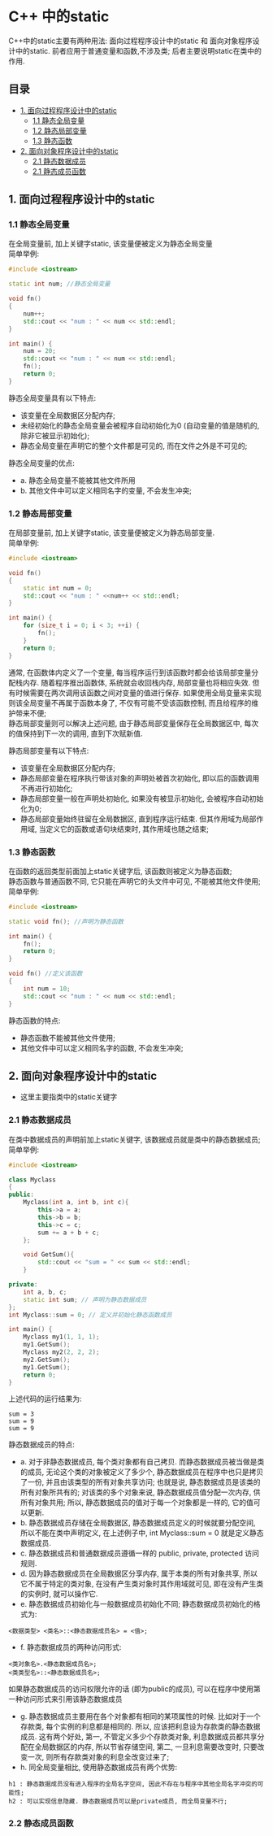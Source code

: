 # C++ 中的static
C++中的static主要有两种用法: 面向过程程序设计中的static 和 面向对象程序设计中的static. 前者应用于普通变量和函数,不涉及类; 后者主要说明static在类中的作用. 
## 目录
- [1. 面向过程程序设计中的static](#1-面向过程程序设计中的static)
  - [1.1 静态全局变量](#11-静态全局变量)
  - [1.2 静态局部变量](#12-静态局部变量)
  - [1.3 静态函数](#13-静态函数)
- [2. 面向对象程序设计中的static](#2-面向对象程序设计中的static)
  - [2.1 静态数据成员](#21-静态数据成员)
  - [2.1 静态成员函数](#22-静态成员函数)

## 1. 面向过程程序设计中的static
### 1.1 静态全局变量
在全局变量前, 加上关键字static, 该变量便被定义为静态全局变量  
简单举例:  
```c++
#include <iostream>

static int num; //静态全局变量

void fn()
{
    num++;
    std::cout << "num : " << num << std::endl;
}

int main() {
    num = 20;
    std::cout << "num : " << num << std::endl;
    fn();
    return 0;
}
```
静态全局变量具有以下特点: 
- 该变量在全局数据区分配内存;
- 未经初始化的静态全局变量会被程序自动初始化为0 (自动变量的值是随机的, 除非它被显示初始化);
- 静态全局变量在声明它的整个文件都是可见的, 而在文件之外是不可见的;

静态全局变量的优点:  
- a. 静态全局变量不能被其他文件所用
- b. 其他文件中可以定义相同名字的变量, 不会发生冲突;

### 1.2 静态局部变量
在局部变量前, 加上关键字static, 该变量便被定义为静态局部变量.  
简单举例: 
```c++
#include <iostream>

void fn()
{
    static int num = 0;
    std::cout << "num : " <<num++ << std::endl;
}

int main() {
    for (size_t i = 0; i < 3; ++i) {
        fn();
    }
    return 0;
}
```
通常, 在函数体内定义了一个变量, 每当程序运行到该函数时都会给该局部变量分配栈内存. 随着程序推出函数体, 系统就会收回栈内存, 局部变量也将相应失效. 但有时候需要在两次调用该函数之间对变量的值进行保存. 如果使用全局变量来实现则该全局变量不再属于函数本身了, 不仅有可能不受该函数控制, 而且给程序的维护带来不便;  
静态局部变量则可以解决上述问题, 由于静态局部变量保存在全局数据区中, 每次的值保持到下一次的调用, 直到下次赋新值.  


静态局部变量有以下特点:  
- 该变量在全局数据区分配内存;  
- 静态局部变量在程序执行带该对象的声明处被首次初始化, 即以后的函数调用不再进行初始化;  
- 静态局部变量一般在声明处初始化, 如果没有被显示初始化, 会被程序自动初始化为0; 
- 静态局部变量始终驻留在全局数据区, 直到程序运行结束. 但其作用域为局部作用域, 当定义它的函数或语句块结束时, 其作用域也随之结束;  

### 1.3 静态函数
在函数的返回类型前面加上static关键字后, 该函数则被定义为静态函数;  
静态函数与普通函数不同, 它只能在声明它的头文件中可见, 不能被其他文件使用;  
简单举例: 
```c++
#include <iostream>

static void fn(); //声明为静态函数

int main() {
    fn();
    return 0;
}

void fn() //定义该函数
{
    int num = 10;
    std::cout << "num : " << num << std::endl;
}
```
静态函数的特点: 
- 静态函数不能被其他文件使用;  
- 其他文件中可以定义相同名字的函数, 不会发生冲突;  

## 2. 面向对象程序设计中的static

- 这里主要指类中的static关键字


### 2.1 静态数据成员

在类中数据成员的声明前加上static关键字, 该数据成员就是类中的静态数据成员;  
简单举例:  
```c++
#include <iostream>

class Myclass
{
public:
    Myclass(int a, int b, int c){
        this->a = a;
        this->b = b;
        this->c = c;
        sum += a + b + c;
    };

    void GetSum(){
        std::cout << "sum = " << sum << std::endl;
    }

private:
    int a, b, c;
    static int sum; // 声明为静态数据成员
};
int Myclass::sum = 0; // 定义并初始化静态函数成员

int main() {
    Myclass my1(1, 1, 1);
    my1.GetSum();
    Myclass my2(2, 2, 2);
    my2.GetSum();
    my1.GetSum();
    return 0;
}
```
上述代码的运行结果为:  
```
sum = 3
sum = 9
sum = 9
```
静态数据成员的特点:  
- a. 对于非静态数据成员, 每个类对象都有自己拷贝. 而静态数据成员被当做是类的成员, 无论这个类的对象被定义了多少个, 静态数据成员在程序中也只是拷贝了一份, 并且由该类型的所有对象共享访问; 也就是说, 静态数据成员是该类的所有对象所共有的; 对该类的多个对象来说, 静态数据成员值分配一次内存, 供所有对象共用; 所以, 静态数据成员的值对于每一个对象都是一样的, 它的值可以更新.
- b. 静态数据成员存储在全局数据区, 静态数据成员定义的时候就要分配空间, 所以不能在类中声明定义, 在上述例子中, int Myclass::sum = 0 就是定义静态数据成员.  
- c. 静态数据成员和普通数据成员遵循一样的 public, private, protected 访问规则.  
- d. 因为静态数据成员在全局数据区分享内存, 属于本类的所有对象共享, 所以它不属于特定的类对象, 在没有产生类对象时其作用域就可见, 即在没有产生类的实例时, 就可以操作它.  
- e. 静态数据成员初始化与一般数据成员初始化不同; 静态数据成员初始化的格式为: 
```
<数据类型> <类名>::<静态数据成员名> = <值>;
```
- f. 静态数据成员的两种访问形式:  
```
<类对象名>.<静态数据成员名>;
<类类型名>::<静态数据成员名>;
```
如果静态数据成员的访问权限允许的话 (即为public的成员), 可以在程序中使用第一种访问形式来引用该静态数据成员
- g. 静态数据成员主要用在各个对象都有相同的某项属性的时候. 比如对于一个存款类, 每个实例的利息都是相同的. 所以, 应该把利息设为存款类的静态数据成员. 这有两个好处, 第一, 不管定义多少个存款类对象, 利息数据成员都共享分配在全局数据区的内存, 所以节省存储空间, 第二, 一旦利息需要改变时, 只要改变一次, 则所有存款类对象的利息全改变过来了;  
- h. 同全局变量相比, 使用静态数据成员有两个优势:  
```
h1 : 静态数据成员没有进入程序的全局名字空间, 因此不存在与程序中其他全局名字冲突的可能性;  
h2 : 可以实现信息隐藏. 静态数据成员可以是private成员, 而全局变量不行;  
```

### 2.2 静态成员函数
